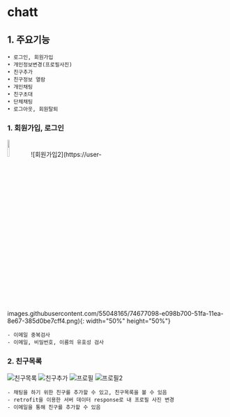 # chatt
## 1. 주요기능
	• 로그인, 회원가입
	• 개인정보변경(프로필사진)
	• 친구추가
	• 친구정보 열람
	• 개인채팅
	• 친구초대
	• 단체채팅
	• 로그아웃, 회원탈퇴
  
  ### 1. 회원가입, 로그인
<img src="https://user-images.githubusercontent.com/55048165/74676182-c958ca00-51f8-11ea-9e12-ceb9f101a17c.png" height=10% width="10%">
![회원가입2](https://user-images.githubusercontent.com/55048165/74677098-e098b700-51fa-11ea-8e67-385d0be7cff4.png){: width="50%" height="50%"}

	- 이메일 중복검사
	- 이메일, 비밀번호, 이름의 유효성 검사
	
### 2. 친구목록
![친구목록](https://user-images.githubusercontent.com/55048165/74676195-ce1d7e00-51f8-11ea-8dcb-3666abb8f179.png)
![친구추가](https://user-images.githubusercontent.com/55048165/74676186-cb228d80-51f8-11ea-90f4-0a5699df5a05.png)
![프로필](https://user-images.githubusercontent.com/55048165/74676187-cbbb2400-51f8-11ea-9c21-70a6f5132710.png)
![프로필2](https://user-images.githubusercontent.com/55048165/74676188-cc53ba80-51f8-11ea-8268-26099c2bc516.png)
  
 	- 채팅을 하기 위한 친구를 추가할 수 있고, 친구목록을 볼 수 있음
	- retrofit을 이용한 서버 데이터 response로 내 프로필 사진 변경
	- 이메일을 통해 친구를 추가할 수 있음
